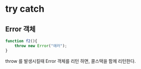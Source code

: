 # try catch

## Error 객체

```javascript
function f2(){
    throw new Error("에러");
}
```

throw 를 발생시킬때 Error 객체를 리턴 하면, 콜스택을 함께 리턴한다.